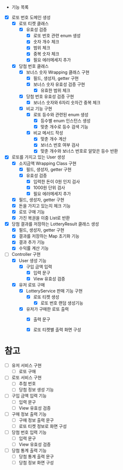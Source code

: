 - 기능 목록
- [x] 로또 번호 도메인 생성
    - [x] 로또 티켓 클래스
        - [x] 유효성 검증
            - [x] 로또 번호 관련 enum 생성
            - [x] 숫자 개수 체크
            - [x] 범위 체크
            - [x] 중복 숫자 체크
            - [x] 필요 에러메세지 추가
    - [x] 당첨 번호 클래스
        - [x] 보너스 숫자 Wrapping 클래스 구현
            - [x] 필드, 생성자, getter 구현
            - [x] 보너스 숫자 유효성 검증 구현
                - [x] 유효한 범위 체크
        - [x] 당첨 번호 유효성 검증 구현
            - [x] 보너스 숫자와 6자리 숫자간 중복 체크
        - [x] 비교 기능 구현
            - [x] 로또 등수와 관련된 enum 생성
                - [x] 등수별 enum 인스턴스 생성
                - [x] 맞춘 개수로 등수 검색 기능
            - [x] 비교 메서드 작성
                - [x] 맞춘 개수 계산
                - [x] 보너스 번호 여부 검사
                - [x] 맞춘 개수와 보너스 번호로 알맞은 등수 반환
- [x] 로또를 가지고 있는 User 생성
    - [x] 소지금액 Wrapping Class 구현
        - [x] 필드, 생성자, getter 구현
        - [x] 유효성 검증
            - [x] 입력한 돈이 0원 인지 검사
            - [x] 1000원 단위 검사
            - [x] 필요 에러메세지 추가
    - [x] 필드, 생성자, getter 구현
    - [x] 돈을 가지고 있는지 체크 기능
    - [x] 로또 구매 기능
    - [x] 가진 복권을 이중 List로 반환
- [x] 당첨 결과를 저장하는 LotteryResult 클래스 생성
    - [x] 필드, 생성자, getter 구현
    - [x] 결과를 저장하는 Map 초기화 기능
    - [x] 결과 추가 기능
    - [x] 수익률 계산 기능
- [ ] Controller 구현
    - [x] User 생성 기능
        - [x] 구입 금액 입력
            - [x] 입력 문구
            - [x] View 유효성 검증
    - [x] 유저 로또 구매
        - [x] LotteryService 판매 기능 구현
            - [x] 로또 티켓 생성
                - [x] 로또 번호 랜덤 생성기능
        - [x] 유저가 구매한 로또 출력
            - [x] 출력 문구
            - [x] 로또 티켓별 출력 화면 구성


# 참고 
- [ ] 유저 서비스 구현
    - [ ] 로또 구매
- [ ] 로또 서비스 구현
    - [ ] 추첨 번호
    - [ ] 당첨 정보 생성 기능
- [ ] 구입 금액 입력 기능
    - [ ] 입력 문구
    - [ ] View 유효성 검증
- [ ] 구매 정보 출력 기능
    - [ ] 구매 정보 출력 문구
    - [ ] 로또 티켓 정보로 화면 구성
- [ ] 당첨 번호 입력 기능
    - [ ] 입력 문구
    - [ ] View 유효성 검증
- [ ] 당첨 통계 출력 기능
    - [ ] 당첨 통계 출력 문구
    - [ ] 당첨 정보 화면 구성
